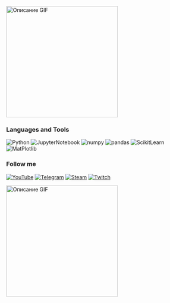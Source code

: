 <img src="https://i.pinimg.com/originals/39/60/f0/3960f05d817c838ee93bb0d77bdddd29.gif" alt="Описание GIF" width="300" />

### Languages and Tools
![Python](https://img.shields.io/badge/-Python-090909?style=for-the-badge&logo=python)
![JupyterNotebook](https://img.shields.io/badge/-JupyterNotebook-090909?style=for-the-badge&logo=jupyter)
![numpy](https://img.shields.io/badge/-numpy-090909?style=for-the-badge&logo=numpy)
![pandas](https://img.shields.io/badge/-pandas-090909?style=for-the-badge&logo=pandas)
![ScikitLearn](https://img.shields.io/badge/-ScikitLearn-090909?style=for-the-badge&logo=scikit-learn)
![MatPlotlib](https://img.shields.io/badge/-MatPlotlib-090909?style=for-the-badge&logo=matplotlib)


### Follow me
[![YouTube](https://img.shields.io/badge/-YouTube-090909?style=for-the-badge&logo=YouTube&logoColor=FF0000)](https://www.youtube.com/@Thisishappy-888)
[![Telegram](https://img.shields.io/badge/-Telegram-090909?style=for-the-badge&logo=Telegram)](https://t.me/TIH_channel)
[![Steam](https://img.shields.io/badge/-Steam-090909?style=for-the-badge&logo=Steam)](https://steamcommunity.com/profiles/76561199638173203/)
[![Twitch](https://img.shields.io/badge/-Twitch-090909?style=for-the-badge&logo=Twitch)](https://www.twitch.tv/th1sishappy)


<img src="https://i.pinimg.com/originals/c1/b3/ba/c1b3baa2fce9bf300a0b3b585a37514e.gif" alt="Описание GIF" width="300" />
